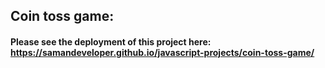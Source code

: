 ## Coin toss game:
#### Please see the deployment of this project here: https://samandeveloper.github.io/javascript-projects/coin-toss-game/
